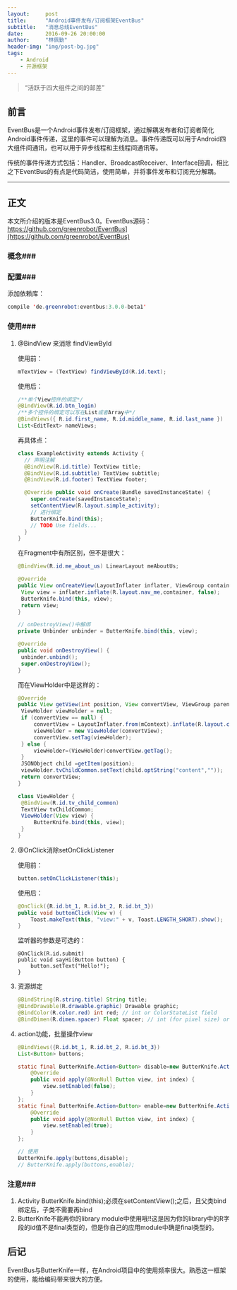 ```yaml
---
layout:     post
title:      "Android事件发布/订阅框架EventBus"
subtitle:   "消息总线EventBus"
date:       2016-09-26 20:00:00
author:     "林佩勤"
header-img: "img/post-bg.jpg"
tags:
    - Android
    - 开源框架
---
```


> “活跃于四大组件之间的邮差”
>


## 前言

EventBus是一个Android事件发布/订阅框架，通过解耦发布者和订阅者简化Android事件传递，这里的事件可以理解为消息。事件传递既可以用于Android四大组件间通讯，也可以用于异步线程和主线程间通讯等。

传统的事件传递方式包括：Handler、BroadcastReceiver、Interface回调，相比之下EventBus的有点是代码简洁，使用简单，并将事件发布和订阅充分解耦。

---

## 正文

本文所介绍的版本是EventBus3.0。EventBus源码：https://github.com/greenrobot/EventBus](https://github.com/greenrobot/EventBus)

### 概念###



### 配置###

添加依赖库：

```java
compile 'de.greenrobot:eventbus:3.0.0-beta1'
```

### 使用###

1. @BindView 来消除 findViewById

   使用前：

   ```java
   mTextView = (TextView) findViewById(R.id.text);
   ```

   使用后：

   ```java
   /**单个View控件的绑定*/
   @BindView(R.id.btn_login)
   /**多个控件的绑定可以写在List或者Array中*/
   @BindViews({ R.id.first_name, R.id.middle_name, R.id.last_name })
   List<EditText> nameViews;
   ```

   再具体点：

   ```java
   class ExampleActivity extends Activity {
     // 声明注解
     @BindView(R.id.title) TextView title;
     @BindView(R.id.subtitle) TextView subtitle;
     @BindView(R.id.footer) TextView footer;

     @Override public void onCreate(Bundle savedInstanceState) {
       super.onCreate(savedInstanceState);
       setContentView(R.layout.simple_activity);
       // 进行绑定
       ButterKnife.bind(this);
       // TODO Use fields...
     }
   }
   ```

   在Fragment中有所区别，但不是很大：

   ```java
   @BindView(R.id.me_about_us) LinearLayout meAboutUs;

   @Override
   public View onCreateView(LayoutInflater inflater, ViewGroup container, Bundle savedInstanceState) {
   	View view = inflater.inflate(R.layout.nav_me,container, false);
   	ButterKnife.bind(this, view);
   	return view;
   }

   // onDestroyView()中解绑
   private Unbinder unbinder = ButterKnife.bind(this, view);

   @Override
   public void onDestroyView() {
   	unbinder.unbind();
   	super.onDestroyView();
   }
   ```

   而在ViewHolder中是这样的：

   ```java
   @Override
   public View getView(int position, View convertView, ViewGroup parent) {
   	ViewHolder viewHolder = null;
   	if (convertView == null) {
   		convertView = LayoutInflater.from(mContext).inflate(R.layout.common_laguage_child_item, null);
   		viewHolder = new ViewHolder(convertView);
   		convertView.setTag(viewHolder);
   	} else {
   		viewHolder=(ViewHolder)convertView.getTag();
   	}
   	JSONObject child =getItem(position);
   	viewHolder.tvChildCommon.setText(child.optString("content",""));
   	return convertView;
   }

   class ViewHolder {
   	@BindView(R.id.tv_child_common)
   	TextView tvChildCommon;
   	ViewHolder(View view) {
   		ButterKnife.bind(this, view);
   	}
   }
   ```

2. @OnClick消除setOnClickListener

   使用前：

   ```java
   button.setOnClickListener(this);
   ```

   使用后：

   ```java
   @OnClick({R.id.bt_1, R.id.bt_2, R.id.bt_3})
   public void buttonClick(View v) {
       Toast.makeText(this, "view:" + v, Toast.LENGTH_SHORT).show();
   }
   ```

   监听器的参数是可选的：

   ```
   @OnClick(R.id.submit)
   public void sayHi(Button button) { 
       button.setText("Hello!");
   }
   ```

3. 资源绑定

   ```java
   @BindString(R.string.title) String title; 
   @BindDrawable(R.drawable.graphic) Drawable graphic; 
   @BindColor(R.color.red) int red; // int or ColorStateList field 
   @BindDimen(R.dimen.spacer) Float spacer; // int (for pixel size) or float (for exact value) field
   ```

4. action功能，批量操作view

   ```java
   @BindViews({R.id.bt_1, R.id.bt_2, R.id.bt_3})
   List<Button> buttons;

   static final ButterKnife.Action<Button> disable=new ButterKnife.Action<Button>() {
       @Override
       public void apply(@NonNull Button view, int index) {
           view.setEnabled(false);
       }
   };
   static final ButterKnife.Action<Button> enable=new ButterKnife.Action<Button>() {
       @Override
       public void apply(@NonNull Button view, int index) {
           view.setEnabled(true);
       }
   };

   // 使用
   ButterKnife.apply(buttons,disable);
   // ButterKnife.apply(buttons,enable);
   ```

### 注意###

1. Activity ButterKnife.bind(this);必须在setContentView();之后，且父类bind绑定后，子类不需要再bind
2. ButterKnife不能再你的library module中使用哦!!这是因为你的library中的R字段的id值不是final类型的，但是你自己的应用module中确是final类型的。


## 后记

EventBus与ButterKnife一样，在Android项目中的使用频率很大。熟悉这一框架的使用，能给编码带来很大的方便。
